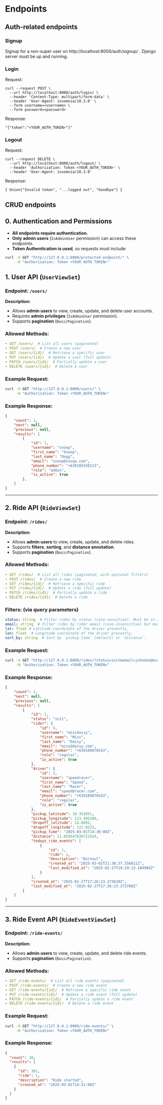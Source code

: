 # Endpoints
## Auth-related endpoints
### Signup
Signup for a non-super user on http://localhost:8000/auth/signup/ . Django server must be up and running.

### Login
Request:
```
curl --request POST \
  --url http://localhost:8000/auth/login/ \
  --header 'Content-Type: multipart/form-data' \
  --header 'User-Agent: insomnia/10.3.0' \
  --form username=<username> \
  --form password=<password>
```

Response:
```
"{"token":"<YOUR_AUTH_TOKEN>"}"
```

### Logout
Request:
```
curl --request DELETE \
  --url http://localhost:8000/auth/logout/ \
  --header 'Authorization: Token <YOUR_AUTH_TOKEN>' \
  --header 'User-Agent: insomnia/10.3.0'
```

Response:
```
{ Union["Invalid token", "...logged out", "Goodbye"] }
```

## CRUD endpoints

## **0. Authentication and Permissions**
- **All endpoints require authentication.**
- **Only admin users** (`IsAdminUser` permission) can access these endpoints.
- **Token Authentication is used**, so requests must include:
```sh
curl -X GET "http://127.0.0.1:8000/protected-endpoint/" \
     -H "Authorization: Token <YOUR_AUTH_TOKEN>"
```

## **1. User API** (`UserViewSet`)

### **Endpoint:** `/users/`
**Description:**
- Allows **admin users** to view, create, update, and delete user accounts.
- Requires **admin privileges** (`IsAdminUser` permission).
- Supports **pagination** (`BasicPagination`).

### **Allowed Methods:**
```yaml
- GET /users/  # List all users (paginated)
- POST /users/  # Create a new user
- GET /users/{id}/  # Retrieve a specific user
- PUT /users/{id}/  # Update a user (full update)
- PATCH /users/{id}/  # Partially update a user
- DELETE /users/{id}/  # Delete a user
```

### **Example Request:**
```sh
curl -X GET "http://127.0.0.1:8000/users/" \
     -H "Authorization: Token <YOUR_AUTH_TOKEN>"
```

### **Example Response:**
```json
{
    "count": 1,
    "next": null,
    "previous": null,
    "results": [
        {
            "id": 1,
            "username": "snoop",
            "first_name": "Snoop",
            "last_name": "Dogg",
            "email": "snoop@snoop.com",
            "phone_number": "+639185550123",
            "role": "admin",
            "is_active": true
        },
    ]
}
```

---

## **2. Ride API** (`RideViewSet`)

### **Endpoint:** `/rides/`
**Description:**
- Allows **admin users** to view, create, update, and delete rides.
- Supports **filters**, **sorting**, and **distance annotation**.
- Supports **pagination** (`BasicPagination`).

### **Allowed Methods:**
```yaml
- GET /rides/  # List all rides (paginated, with optional filters)
- POST /rides/  # Create a new ride
- GET /rides/{id}/  # Retrieve a specific ride
- PUT /rides/{id}/  # Update a ride (full update)
- PATCH /rides/{id}/  # Partially update a ride
- DELETE /rides/{id}/  # Delete a ride
```

### **Filters:** (via query parameters)
```yaml
status: string  # Filter rides by status (case-sensitive). Must be in ['init', 'pickup', 'enroute', 'droppoff']
email: string  # Filter rides by rider email (case-insensitive) but must match whole string.
lat: float # Latitude coordinate of the driver presently.
lon: float  # Longitude coordinate of the driver presently.
sort_by: string  # Sort by `pickup_time` (default) or `distance`.
```

### **Example Request:**
```sh
curl -X GET "http://127.0.0.1:8000/rides/?status=init&email=johndoe@example.com&sort_by=distance" \
     -H "Authorization: Token <YOUR_AUTH_TOKEN>"
```

### **Example Response:**
```json
{
    "count": 1,
    "next": null,
    "previous": null,
    "results": [
        {
            "id": 1,
            "status": "init",
            "rider": {
                "id": 4,
                "username": "missdaisy",
                "first_name": "Miss",
                "last_name": "Daisy",
                "email": "miss@daisy.com",
                "phone_number": "+639180876543",
                "role": "regular",
                "is_active": true
            },
            "driver": {
                "id": 3,
                "username": "speedracer",
                "first_name": "Speed",
                "last_name": "Racer",
                "email": "speed@racer.com",
                "phone_number": "+639189876543",
                "role": "regular",
                "is_active": true
            },
            "pickup_latitude": 10.352651,
            "pickup_longitude": 123.945389,
            "dropoff_latitude": 14.6091,
            "dropoff_longitude": 121.0223,
            "pickup_time": "2025-03-01T14:30:00Z",
            "distance": 11.059547836721924,
            "todays_ride_events": [
                {
                    "id": 1,
                    "ride": 1,
                    "description": "Burnout",
                    "created_at": "2025-03-02T11:38:37.356811Z",
                    "last_modified_at": "2025-02-27T19:29:13.184968Z"
                }
            ],
            "created_at": "2025-02-27T17:26:23.273620Z",
            "last_modified_at": "2025-02-27T17:26:23.273708Z"
        }
    ]
}
```

---

## **3. Ride Event API** (`RideEventViewSet`)

### **Endpoint:** `/ride-events/`
**Description:**
- Allows **admin users** to view, create, update, and delete ride events.
- Supports **pagination** (`BasicPagination`).

### **Allowed Methods:**
```yaml
- GET /ride-events/  # List all ride events (paginated)
- POST /ride-events/  # Create a new ride event
- GET /ride-events/{id}/  # Retrieve a specific ride event
- PUT /ride-events/{id}/  # Update a ride event (full update)
- PATCH /ride-events/{id}/  # Partially update a ride event
- DELETE /ride-events/{id}/  # Delete a ride event
```

### **Example Request:**
```sh
curl -X GET "http://127.0.0.1:8000/ride-events/" \
     -H "Authorization: Token <YOUR_AUTH_TOKEN>"
```

### **Example Response:**
```json
{
  "count": 10,
  "results": [
    {
      "id": 301,
      "ride": 1,
      "description": "Ride started",
      "created_at": "2025-03-01T14:31:00Z"
    }
  ]
}
```
